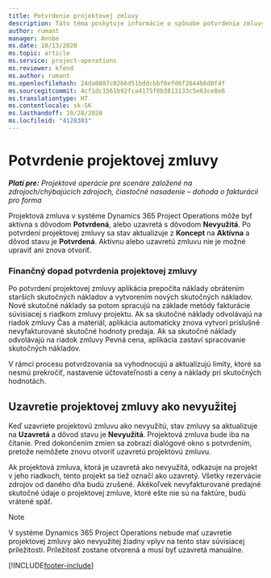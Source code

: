 ```yaml
---
title: Potvrdenie projektovej zmluvy
description: Táto téma poskytuje informácie o spôsobe potvrdenia zmluvy v aplikácii Project Operations.
author: rumant
manager: Annbe
ms.date: 10/13/2020
ms.topic: article
ms.service: project-operations
ms.reviewer: kfend
ms.author: rumant
ms.openlocfilehash: 24da0887c0266d51bddcbbf8efd6f2644b6d0f4f
ms.sourcegitcommit: 4cf1dc1561b92fca4175f0b3813133c5e63ce8e6
ms.translationtype: HT
ms.contentlocale: sk-SK
ms.lasthandoff: 10/28/2020
ms.locfileid: "4128303"
---
```

# <a name="confirm-a-project-contract"></a>Potvrdenie projektovej zmluvy

_**Platí pre:** Projektové operácie pre scenáre založené na zdrojoch/chýbajúcich zdrojoch, čiastočné nasadenie – dohoda o fakturácii pro forma_

Projektová zmluva v systéme Dynamics 365 Project Operations môže byť aktívna s dôvodom **Potvrdená**, alebo uzavretá s dôvodom **Nevyužitá**. Po potvrdení projektovej zmluvy sa stav aktualizuje z **Koncept** na **Aktívna** a dôvod stavu je **Potvrdená**. Aktívnu alebo uzavretú zmluvu nie je možné upraviť ani znova otvoriť. 

### <a name="financial-impact-of-confirming-a-project-contract"></a>Finančný dopad potvrdenia projektovej zmluvy

Po potvrdení projektovej zmluvy aplikácia prepočíta náklady obrátením starších skutočných nákladov a vytvorením nových skutočných nákladov. Nové skutočné náklady sa potom spracujú na základe metódy fakturácie súvisiacej s riadkom zmluvy projektu. Ak sa skutočné náklady odvolávajú na riadok zmluvy Čas a materiál, aplikácia automaticky znova vytvorí príslušné nevyfakturované skutočné hodnoty predaja. Ak sa skutočné náklady odvolávajú na riadok zmluvy Pevná cena, aplikácia zastaví spracovanie skutočných nákladov.

V rámci procesu potvrdzovania sa vyhodnocujú a aktualizujú limity, ktoré sa nesmú prekročiť, nastavenie účtovateľnosti a ceny a náklady pri skutočných hodnotách.

## <a name="close-a-project-contract-as-lost"></a>Uzavretie projektovej zmluvy ako nevyužitej

Keď uzavriete projektovú zmluvu ako nevyužitú, stav zmluvy sa aktualizuje na **Uzavretá** a dôvod stavu je **Nevyužitá**. Projektová zmluva bude iba na čítanie. Pred dokončením zmien sa zobrazí dialógové okno s potvrdením, pretože nemôžete znovu otvoriť uzavretú projektovú zmluvu.

Ak projektová zmluva, ktorá je uzavretá ako nevyužitá, odkazuje na projekt v jeho riadkoch, tento projekt sa tiež označí ako uzavretý. Všetky rezervácie zdrojov od daného dňa budú zrušené. Akékoľvek nevyfakturované predajné skutočné údaje o projektovej zmluve, ktoré ešte nie sú na faktúre, budú vrátené späť.

> [!NOTE]
> V systéme Dynamics 365 Project Operations nebude mať uzavretie projektovej zmluvy ako nevyužitej žiadny vplyv na tento stav súvisiacej príležitosti. Príležitosť zostane otvorená a musí byť uzavretá manuálne.


[!INCLUDE[footer-include](../../includes/footer-banner.md)]